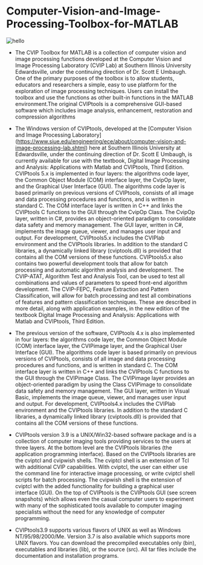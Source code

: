# Computer-Vision-and-Image-Processing-Toolbox-for-MATLAB
![hello](https://user-images.githubusercontent.com/53453731/91340649-f7b5f400-e79d-11ea-9ffb-9fa647607451.png)

* The CVIP Toolbox for MATLAB is a collection of computer vision and image processing functions developed at the Computer Vision and Image Processing Laboratory (CVIP Lab) at Southern Illinois University Edwardsville, under the continuing direction of Dr. Scott E Umbaugh. One of the primary purposes of the toolbox is to allow students, educators and researchers a simple, easy to use platform for the exploration of image processing techniques. Users can install the toolbox and use the functions as other built-in functions in the MATLAB environment.The original CVIPtools is a comprehensive GUI-based software which includes image analysis, enhancement, restoration and compression algorithms

* The Windows version of CVIPtools, developed at the [Computer Vision and Image Processing Laboratory] (https://www.siue.edu/engineering/ece/about/computer-vision-and-image-processing-lab.shtml) here at Southern Illinois University at Edwardsville, under the continuing direction of Dr. Scott E Umbaugh, is currently available for use with the textbook, Digital Image Processing and Analysis: Applications with Matlab and CVIPtools, Third Edition. CVIPtools 5.x is implemented in four layers: the algorithms code layer, the Common Object Module (COM) interface layer, the CvipOp layer, and the Graphical User Interface (GUI). The algorithms code layer is based primarily on previous versions of CVIPtools, consists of all image and data processing procedures and functions, and is written in standard C. The COM interface layer is written in C++ and links the CVIPtools C functions to the GUI through the CvipOp Class. The CvipOp layer, written in C#, provides an object-oriented paradigm to consolidate data safety and memory management. The GUI layer, written in C#, implements the image queue, viewer, and manages user input and output. For development, CVIPtools5.x includes the CVIPlab environment and the CVIPtools libraries. In addition to the standard C libraries, a dynamically linked library (cviptools.dll) is provided that contains all the COM versions of these functions. CVIPtools5.x also contains two powerful development tools that allow for batch processing and automatic algorithm analysis and development. The CVIP-ATAT, Algorithm Test and Analysis Tool, can be used to test all combinations and values of parameters to speed front-end algorithm development. The CVIP-FEPC, Feature Extraction and Pattern Classification, will allow for batch processing and test all combinations of features and pattern classification techniques. These are described in more detail, along with application examples, in the new edition of the textbook Digital Image Processing and Analysis: Applications with Matlab and CVIPtools, Third Edition.

* The previous version of the software, CVIPtools 4.x is also implemented in four layers: the algorithms code layer, the Common Object Module (COM) interface layer, the CVIPimage layer, and the Graphical User Interface (GUI). The algorithms code layer is based primarily on previous versions of CVIPtools, consists of all image and data processing procedures and functions, and is written in standard C. The COM interface layer is written in C++ and links the CVIPtools C functions to the GUI through the CVIPimage Class. The CVIPimage layer provides an object-oriented paradigm by using the Class CVIPimage to consolidate data safety and memory management. The GUI layer, written in Visual Basic, implements the image queue, viewer, and manages user input and output. For development, CVIPtools4.x includes the CVIPlab environment and the CVIPtools libraries. In addition to the standard C libraries, a dynamically linked library (cviptools.dll) is provided that contains all the COM versions of these functions.

* CVIPtools version 3.9 is a UNIX/Win32-based software package and is a collection of computer imaging tools providing services to the users at three layers. At the bottom level are the CVIPtools libraries (the application programming interface). Based on the CVIPtools libraries are the cviptcl and cvipwish shells. The cviptcl shell is an extension of Tcl with additional CVIP capabilities. With cviptcl, the user can either use the command line for interactive image processing, or write cviptcl shell scripts for batch processing. The cvipwish shell is the extension of cviptcl with the added functionality for building a graphical user interface (GUI). On the top of CVIPtools is the CVIPtools GUI (see screen snapshots) which allows even the casual computer users to experiment with many of the sophisticated tools available to computer imaging specialists without the need for any knowledge of computer programming.

* CVIPtools3.9 supports various flavors of UNIX as well as Windows NT/95/98/2000/Me. Version 3.7 is also available which supports more UNIX flavors. You can download the precompiled executables only (bin), executables and libraries (lib), or the source (src). All tar files include the documentation and installation programs.
